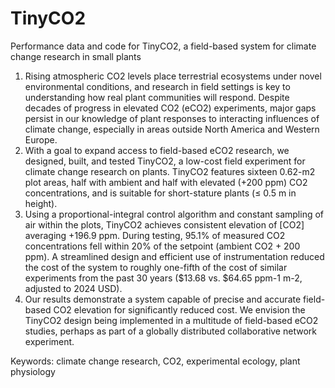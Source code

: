 # TinyCO2
Performance data and code for TinyCO2, a field-based system for climate change research in small plants

1.	Rising atmospheric CO2 levels place terrestrial ecosystems under novel environmental conditions, and research in field settings is key to understanding how real plant communities will respond. Despite decades of progress in elevated CO2 (eCO2) experiments, major gaps persist in our knowledge of plant responses to interacting influences of climate change, especially in areas outside North America and Western Europe. 
2.	With a goal to expand access to field-based eCO2 research, we designed, built, and tested TinyCO2, a low-cost field experiment for climate change research on plants. TinyCO2 features sixteen 0.62-m2 plot areas, half with ambient and half with elevated (+200 ppm) CO2 concentrations, and is suitable for short-stature plants (≤ 0.5 m in height). 
3.	Using a proportional-integral control algorithm and constant sampling of air within the plots, TinyCO2 achieves consistent elevation of [CO2] averaging +196.9 ppm. During testing, 95.1% of measured CO2 concentrations fell within 20% of the setpoint (ambient CO2 + 200 ppm). A streamlined design and efficient use of instrumentation reduced the cost of the system to roughly one-fifth of the cost of similar experiments from the past 30 years ($13.68 vs. $64.65 ppm-1 m-2, adjusted to 2024 USD).
4.	Our results demonstrate a system capable of precise and accurate field-based CO2 elevation for significantly reduced cost. We envision the TinyCO2 design being implemented in a multitude of field-based eCO2 studies, perhaps as part of a globally distributed collaborative network experiment.

Keywords: climate change research, CO2, experimental ecology, plant physiology
